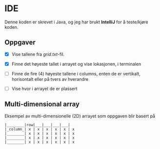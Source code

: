 # IDE

Denne koden er skrevet i Java, og jeg har brukt **IntelliJ** for å teste/kjøre koden.

## Oppgaver

 - [x] Vise tallene fra *grid.txt*-fil.
 - [x] Finne det høyeste tallet i arrayet og vise lokasjonen, i terminalen
 - [ ] Finne de fire (4) høyeste tallene i columns, enten de er vertikalt, horisontalt eller på tvers av hverandre
 - [ ] Vise hvor i arrayet de er plassert


## Multi-dimensional array

Eksempel av multi-dimensionelle (2D) arrayet som oppgaven blir basert på
```
|________|row|___|___|___|___| 
|_column_| x | x | x | x | x | x
|________| x | x | x | x | x | x
|________| x | x | x | x | x | x
|________| x | x | x | x | x | x
```

